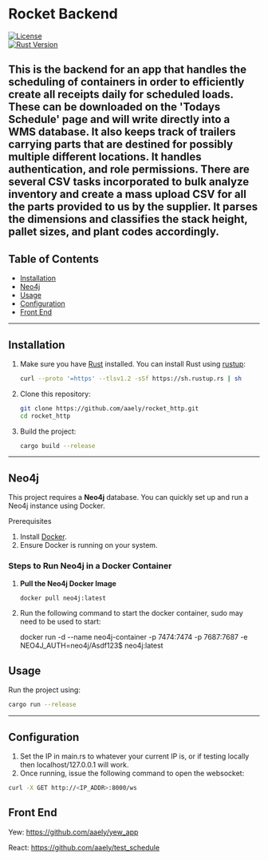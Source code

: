# Rocket Backend

[![License](https://img.shields.io/badge/license-MIT-blue.svg)](LICENSE)  
[![Rust Version](https://img.shields.io/badge/rustc-1.81+-blue.svg)](https://www.rust-lang.org)

This is the backend for an app that handles the scheduling of containers in order to efficiently create all receipts daily for scheduled loads. These can be downloaded on the 'Todays Schedule' page and will write directly into a WMS database. It also keeps track of trailers carrying parts that are destined for possibly multiple different locations. It handles authentication, and role permissions. There are several CSV tasks incorporated to bulk analyze inventory and create a mass upload CSV for all the parts provided to us by the supplier. It parses the dimensions and classifies the stack height, pallet sizes, and plant codes accordingly.
---

## Table of Contents

- [Installation](#installation)
- [Neo4j](#neo4j)
- [Usage](#usage)
- [Configuration](#configuration)
- [Front End](#frontend)

---

## Installation

1. Make sure you have [Rust](https://www.rust-lang.org/) installed. You can install Rust using [rustup](https://rustup.rs/):
    ```bash
    curl --proto '=https' --tlsv1.2 -sSf https://sh.rustup.rs | sh
    ```

2. Clone this repository:
    ```bash
    git clone https://github.com/aaely/rocket_http.git
    cd rocket_http
    ```

3. Build the project:
    ```bash
    cargo build --release
    ```

---

## Neo4j

This project requires a **Neo4j** database. You can quickly set up and run a Neo4j instance using Docker.

Prerequisites
1. Install [Docker](https://docs.docker.com/get-docker/).
2. Ensure Docker is running on your system.

### Steps to Run Neo4j in a Docker Container

1. **Pull the Neo4j Docker Image**
   ```bash
   docker pull neo4j:latest
   ```
2. Run the following command to start the docker container, sudo may need to be used to start:
   
   docker run -d --name neo4j-container -p 7474:7474 -p 7687:7687 -e NEO4J_AUTH=neo4j/Asdf123$ neo4j:latest


## Usage

Run the project using:

```bash
cargo run --release
```
---

## Configuration

1. Set the IP in main.rs to whatever your current IP is, or if testing locally then localhost/127.0.0.1 will work.
2. Once running, issue the following command to open the websocket:

```bash
curl -X GET http://<IP_ADDR>:8000/ws
```
## Front End

Yew:
    https://github.com/aaely/yew_app

React:
    https://github.com/aaely/test_schedule
